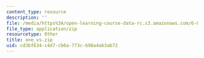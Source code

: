 ```yaml
---
content_type: resource
description: ''
file: /media/https%3A/open-learning-course-data-rc.s3.amazonaws.com/6-837-computer-graphics-fall-2012/cd3bf634c4d7cb6a773c698a4ab3ab72_one_vs.zip
file_type: application/zip
resourcetype: Other
title: one_vs.zip
uid: cd3bf634-c4d7-cb6a-773c-698a4ab3ab72
---
```

